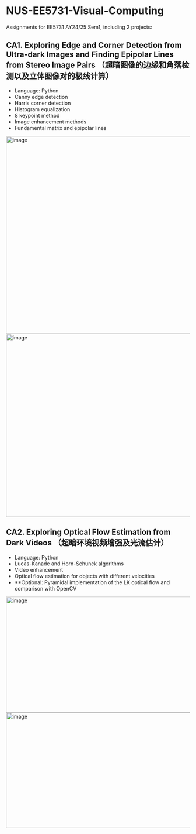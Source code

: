 # NUS-EE5731-Visual-Computing

Assignments for EE5731 AY24/25 Sem1, including 2 projects:

## CA1. Exploring Edge and Corner Detection from Ultra-dark Images and Finding Epipolar Lines from Stereo Image Pairs （超暗图像的边缘和角落检测以及立体图像对的极线计算）

* Language: Python
* Canny edge detection
* Harris corner detection
* Histogram equalization
* 8 keypoint method
* Image enhancement methods
* Fundamental matrix and epipolar lines
<img width="742" height="540" alt="image" src="https://github.com/user-attachments/assets/979d3798-42ea-4135-a782-cfc4401bb783" />
<img width="720" height="501" alt="image" src="https://github.com/user-attachments/assets/579f79c8-14b4-40c8-be2e-9a6c2df803d5" />


## CA2. Exploring Optical Flow Estimation from Dark Videos （超暗环境视频增强及光流估计）

* Language: Python
* Lucas-Kanade and Horn-Schunck algorithms
* Video enhancement
* Optical flow estimation for objects with different velocities
* **Optional: Pyramidal implementation of the LK optical flow and comparison with OpenCV
<img width="510" height="317" alt="image" src="https://github.com/user-attachments/assets/37f12233-cd85-48e5-bc14-ef12da94bf18" />
<img width="508" height="315" alt="image" src="https://github.com/user-attachments/assets/71210f13-5345-4829-94a2-1c1498cb4049" />


  
